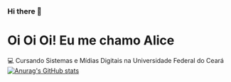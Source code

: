 ### Hi there 👋
# Oi Oi Oi! Eu me chamo Alice 
:computer: Cursando Sistemas e Mídias Digitais na Universidade Federal do Ceará
[![Anurag's GitHub stats](https://github-readme-stats.vercel.app/apiAlicefortes)](https://github.com/anuraghazra/github-readme-stats)
<!--
**Alicefortes/Alicefortes** is a ✨ _special_ ✨ repository because its `README.md` (this file) appears on your GitHub profile.

Here are some ideas to get you started:

- 🔭 I’m currently working on ...
- 🌱 I’m currently learning ...
- 👯 I’m looking to collaborate on ...
- 🤔 I’m looking for help with ...
- 💬 Ask me about ...
- 📫 How to reach me: ...
- 😄 Pronouns: ...
- ⚡ Fun fact: ...
-->
